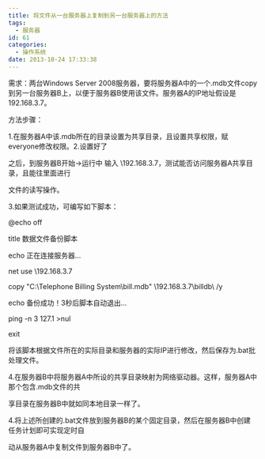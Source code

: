 ```yaml
---
title: 将文件从一台服务器上复制到另一台服务器上的方法
tags:
  - 服务器
id: 61
categories:
  - 操作系统
date: 2013-10-24 17:33:38
---
```


需求：两台Windows Server 2008服务器，要将服务器A中的一个.mdb文件copy到另一台服务器B上，以便于服务器B使用该文件。服务器A的IP地址假设是192.168.3.7。

方法步骤：

1.在服务器A中该.mdb所在的目录设置为共享目录，且设置共享权限，赋everyone修改权限。2.设置好了

之后，到服务器B开始&rarr;运行中 输入 \\192.168.3.7，测试能否访问服务器A共享目录，且能往里面进行

文件的读写操作。

3.如果测试成功，可编写如下脚本：

@echo off

title 数据文件备份脚本

echo 正在连接服务器...

net use \\192.168.3.7

copy "C:\Telephone Billing System\bill.mdb" \\192.168.3.7\billdb\ /y

echo 备份成功！3秒后脚本自动退出...

ping -n 3 127.1 &gt;nul

exit

将该脚本根据文件所在的实际目录和服务器的实际IP进行修改，然后保存为.bat批处理文件。

4.在服务器B中将服务器A中所设的共享目录映射为网络驱动器。这样，服务器A中那个包含.mdb文件的共

享目录在服务器B中就如同本地目录一样了。

4.将上述所创建的.bat文件放到服务器B的某个固定目录，然后在服务器B中创建任务计划即可实现定时自

动从服务器A中复制文件到服务器B中了。